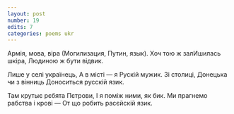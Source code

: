 ```yaml
---
layout: post
number: 19
edits: 7
categories: poems ukr
---
```


Армія, мова, віра
(Могилизация, Путин, язык). 
Хоч тою ж залИшилась шкіра, 
Людиною ж бути відвик. 

Лише у селі українець, 
А в місті — я Рускій мужик.
Зі столиці, Донецька чи з вінниць
Доноситься русскій язик.

Там крутыє рєбята Пєтрови,
І я поміж ними, як бик.
Ми прагнемо рабства і крові —
От що робить расєйскій язик.
